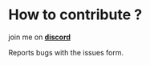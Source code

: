 # How to contribute ?

join me on [**discord**](https://discord.gg/fUPyd9K) 

Reports bugs with the issues form.
